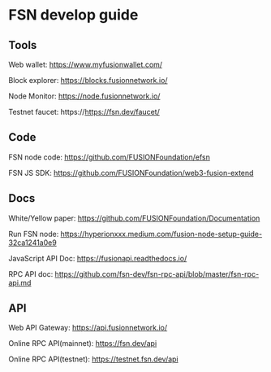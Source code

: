 # FSN develop guide

## Tools

Web wallet: https://www.myfusionwallet.com/

Block explorer: https://blocks.fusionnetwork.io/

Node Monitor: https://node.fusionnetwork.io/

Testnet faucet: https://https://fsn.dev/faucet/

## Code

FSN node code: https://github.com/FUSIONFoundation/efsn

FSN JS SDK: https://github.com/FUSIONFoundation/web3-fusion-extend

## Docs

White/Yellow paper: https://github.com/FUSIONFoundation/Documentation

Run FSN node: https://hyperionxxx.medium.com/fusion-node-setup-guide-32ca1241a0e9

JavaScript API Doc: https://fusionapi.readthedocs.io/

RPC API doc: https://github.com/fsn-dev/fsn-rpc-api/blob/master/fsn-rpc-api.md

## API

Web API Gateway: https://api.fusionnetwork.io/

Online RPC API(mainnet): https://fsn.dev/api

Online RPC API(testnet): https://testnet.fsn.dev/api



